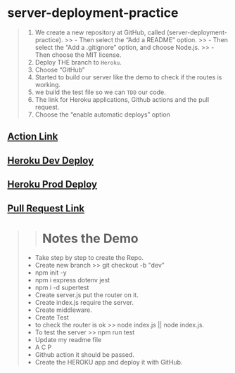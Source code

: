 # server-deployment-practice

>1.  We create a new repository at GitHub, called
    (server-deployment-practice).
    >> - Then select the “Add a README” option.
    >> - Then select the “Add a .gitignore” option, and choose Node.js.
    >> - Then choose the MIT license.
>2.  Deploy THE branch to `Heroku`.
>3.  Choose “GitHub”
>4.  Started to build our server like the demo to check if the routes is working.
>5.  we build the test file so we can `TDD` our code.
>6.  The link for Heroku applications, Github actions and the pull request.
>7.  Choose the “enable automatic deploys” option

## [Action Link](https://github.com/SohaibAlmomani/server-deployment-practice/actions)

## [Heroku Dev Deploy](https://sohaib-server-deploy-dev.herokuapp.com/)

## [Heroku Prod Deploy](https://sohaib-server-deploy-prod.herokuapp.com/)

## [Pull Request Link](https://github.com/SohaibAlmomani/server-deployment-practice/pulls?q=is%3Apr+is%3Aclosed)

> > # **Notes the Demo**
> - Take step by step to create the Repo.
> - Create new branch >> git checkout -b "dev"
> - npm init -y
> - npm i express dotenv jest
> - npm i -d supertest
> - Create server.js put the router on it.
> - Create index.js require the server.
> - Create middleware.
> - Create Test
> - to check the router is ok >> node index.js || node index.js.
> - To test the server >> npm run test
> - Update my readme file
> - A C P
> - Github action it should be passed.
> - Create the HEROKU app and deploy it with GitHub.
